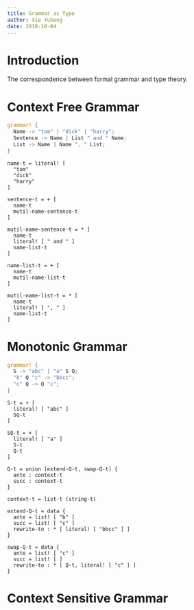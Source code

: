 ```yaml
---
title: Grammar as Type
author: Xie Yuheng
date: 2018-10-04
---
```


# Introduction

The correspondence between formal grammar and type theory.

# Context Free Grammar

``` rust
grammar! {
  Name -> "tom" | "dick" | "harry";
  Sentence -> Name | List " and " Name;
  List -> Name | Name ", " List;
}
```

``` cicada
name-t = literal! [
  "tom"
  "dick"
  "harry"
]

sentence-t = + [
  name-t
  mutil-name-sentence-t
]

mutil-name-sentence-t = * [
  name-t
  literal! [ " and " ]
  name-list-t
]

name-list-t = + [
  name-t
  mutil-name-list-t
]

mutil-name-list-t = * [
  name-t
  literal! [ ", " ]
  name-list-t
]
```

# Monotonic Grammar

``` rust
grammar! {
  S -> "abc" | "a" S Q;
  "b" Q "c" -> "bbcc";
  "c" Q -> Q "c";
}
```

``` cicada
S-t = + [
  literal! [ "abc" ]
  SQ-t
]

SQ-t = + [
  literal! [ "a" ]
  S-t
  Q-t
]

Q-t = union [extend-Q-t, swap-Q-t] {
  ante : context-t
  succ : context-t
}

context-t = list-t (string-t)

extend-Q-t = data {
  ante = list! [ "b" ]
  succ = list! [ "c" ]
  rewrite-to : * [ literal! [ "bbcc" ] ]
}

swap-Q-t = data {
  ante = list! [ "c" ]
  succ = list! [ ]
  rewrite-to : * [ Q-t, literal! [ "c" ] ]
}
```

# Context Sensitive Grammar
